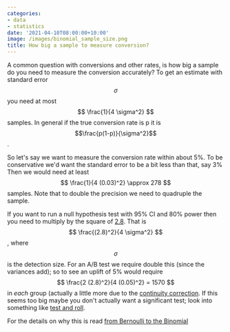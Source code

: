 ```yaml
---
categories:
- data
- statistics
date: '2021-04-10T08:00:00+10:00'
image: /images/binomial_sample_size.png
title: How big a sample to measure conversion?
---
```


A common question with conversions and other rates, is how big a sample do you need to measure the conversion accurately?
To get an estimate with standard error $$\sigma$$ you need at most $$ \frac{1}{4 \sigma^2} $$ samples.
In general if the true conversion rate is p it is $$\frac{p(1-p)}{\sigma^2}$$.

So let's say we want to measure the conversion rate within about 5%.
To be conservative we'd want the standard error to be a bit less than that, say 3%
Then we would need at least  $$ \frac{1}{4 (0.03)^2}  \approx 278 $$ samples.
Note that to double the precision we need to quadruple the sample.

If you want to run a null hypothesis test with 95% CI and 80% power then you need to multiply by the square of
[2.8](/two-point-eight).
That is $$ \frac{(2.8)^2}{4 \sigma^2} $$, where $$\sigma$$ is the detection size.
For an A/B test we require double this (since the variances add); so to see an uplift of 5% would require $$ \frac{2 (2.8)^2}{4 (0.05)^2} = 1570 $$ in *each* group (actually a little more due to the [continuity correction](https://en.wikipedia.org/wiki/Continuity_correction).
If this seems too big maybe you don't actually want a significant test; look into something like [test and roll](/test-and-roll).

For the details on why this is read [from Bernoulli to the Binomial](/bernoulli-binomial)